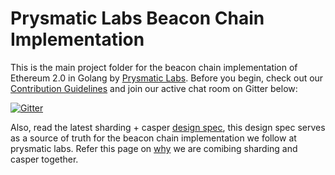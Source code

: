 # Prysmatic Labs Beacon Chain Implementation

This is the main project folder for the beacon chain implementation of Ethereum 2.0 in Golang by [Prysmatic Labs](https://prysmaticlabs.com). Before you begin, check out our [Contribution Guidelines](#contribution-guidelines) and join our active chat room on Gitter below:

[![Gitter](https://badges.gitter.im/Join%20Chat.svg)](https://gitter.im/prysmaticlabs/prysm?badge&utm_medium=badge&utm_campaign=pr-badge)

Also, read the latest sharding + casper [design spec](https://ethresear.ch/t/convenience-link-to-full-casper-chain-v2-spec/2332), this design spec serves as a source of truth for the beacon chain implementation we follow at prysmatic labs.
Refer this page on [why](http://email.mg2.substack.com/c/eJwlj9GOhCAMRb9G3jRQQPGBh5mM8xsbhKrsDGIAM9m_X9xN2qZtbpt7rCm4xvSjj5gLOTOmL-809CMbKXFaOKakIl4DZYr2AGyQIGjHOnWH22OiYnoIxmDijaBhhS6fcy7GvjobA9m0mSXOcnZq5GBqLkilXBZhBsus5ZK89VbKkRt-a-BZI6DzZ7iur1lQ953KJ9bemnxgahuQU9XJu6pFPdu8meT8vragzEjpMCwMGLlgLo6h5z1JumQTu4IJd4v15xqMf_8ZLP_Y1bSLdbnrD-LL71i2Kj7DLxaWWF4)
we are comibing sharding and casper together.
